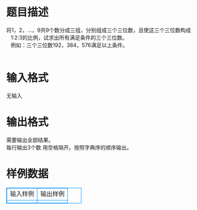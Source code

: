 # 

 
 # 题目描述 
将1，2，…，9共9个数分成三组，分别组成三个三位数，且使这三个三位数构成<BR>&nbsp;&nbsp;&nbsp;1:2:3的比例，试求出所有满足条件的三个三位数。<BR>&nbsp;&nbsp;&nbsp;例如：三个三位数192，384，576满足以上条件。<BR><BR> 

 
 # 输入格式 
无输入 

 
 # 输出格式 
需要输出全部结果。<BR>每行输出3个数&nbsp;用空格隔开。按照字典序的顺序输出。<BR> 
# 样例数据
<style>
        table,table tr th, table tr td { border:1px solid #0094ff; }
        table { width: 200px; min-height: 25px; line-height: 25px; text-align: center; border-collapse: collapse;}   
    </style>
<table>
	<tr>
		<td>输入样例</td>
		<td>输出样例</td>
	</tr>
<tr><td></td><td></td></tr></table>
